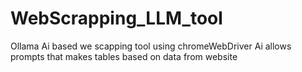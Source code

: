 # WebScrapping_LLM_tool

Ollama Ai based we scapping tool using chromeWebDriver
Ai allows prompts that makes tables based on data from website
